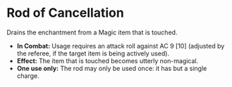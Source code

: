# Rod of Cancellation

Drains the enchantment from a Magic item that is touched.

- **In Combat:** Usage requires an attack roll against AC 9 [10] (adjusted by the referee, if the target item is being actively used).
- **Effect:** The item that is touched becomes utterly non-magical.
- **One use only:** The rod may only be used once: it has but a single charge.